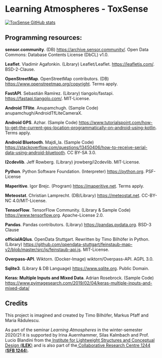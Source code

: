 # Learning Atmospheres - ToxSense 

[![ToxSense GitHub stats](https://github-readme-stats.vercel.app/api?username=ToxSense)](https://github.com/anuraghazra/github-readme-stats)

## **Programming resources:**

**sensor.community**. (DB) https://archive.sensor.community/. Open Data Commons: Database Contents License (DbCL) v1.0.

**Leaflet**. Vladimir Agafonkin. (Library) Leaflet/Leaflet. https://leafletjs.com/. BSD-2-Clause.

**OpenStreetMap**. OpenStreetMap contributors. (DB) https://www.openstreetmap.org/copyright. Terms apply.

**FastAPI**. Sebastián Ramírez. (Library) tiangolo/fastapi. https://fastapi.tiangolo.com/. MIT-License.

**Android TFlite**. Anupamchugh. (Sample Code) anupamchugh/AndroidTfLiteCameraX. 

**Android GPS**. Azhar. (Sample Code) https://www.tutorialspoint.com/how-to-get-the-current-gps-location-programmatically-on-android-using-kotlin. Terms apply.

**Android Bluetooth**. Majdi_la. (Sample Code) https://stackoverflow.com/questions/13450406/how-to-receive-serial-data-using-android-bluetooth. CC BY-SA 3.0.

**I2cdevlib**. Jeff Rowberg. (Library) jrowberg/i2cdevlib. MIT-License.

**Python**. Python Software Foundation. (Interpreter) https://python.org. PSF-License

**Maperitive**. Igor Brejc. (Program) https://maperitive.net. Terms apply.

**Meteostat**. Christian Lamprecht. (DB/Library) https://meteostat.net. CC-BY-NC 4.0/MIT-License.

**TensorFlow**. TensorFlow Community. (Library & Sample Code) https://www.tensorflow.org. Apache-License 2.0.

**Pandas**. Pandas contributors. (Library) https://pandas.pydata.org. BSD-3 Clause

**officialAQIus**. OpenData Stuttgart. Rewritten by Timo Bilhöfer in Python. (Library) https://github.com/opendata-stuttgart/feinstaub-map-v2/blob/master/src/js/feinstaub-api.js. MIT-License.

**Overpass-API**. Wiktorn. (Docker-Image) wiktorn/Overpass-API. AGPL 3.0.

**Sqlite3**. (Library & DB Language) https://www.sqlite.org. Public Domain.

**Keras: Multiple Inputs and Mixed Data**. Adrian Rosebrock. (Sample Code) https://www.pyimagesearch.com/2019/02/04/keras-multiple-inputs-and-mixed-data/

## **Credits**

This project is imagined and created by Timo Bilhöfer, Markus Pfaff and Maria Rădulescu.

As part of the seminar *Learning Atmospheres* in the winter-semester 2020/21 it is supported by Irina Auernhammer, Silas Kalmbach and Prof. Lucio Blandini from the[ Institute for Lightweight Structures and Conceptual Design (**ILEK**)](https://www.ilek.uni-stuttgart.de/) and is also part of the[ Collaborative Research Centre 1244 (**SFB 1244**)](https://www.sfb1244.uni-stuttgart.de/). 
